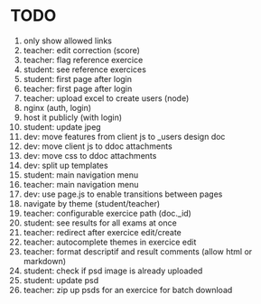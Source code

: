 # TODO

1. only show allowed links
1. teacher: edit correction (score)
1. teacher: flag reference exercice
1. student: see reference exercices
1. student: first page after login
1. teacher: first page after login
1. teacher: upload excel to create users (node)
1. nginx (auth, login)
1. host it publicly (with login)
1. student: update jpeg
1. dev: move features from client js to _users design doc
1. dev: move client js to ddoc attachments
1. dev: move css to ddoc attachments
1. dev: split up templates
1. student: main navigation menu
1. teacher: main navigation menu
1. dev: use page.js to enable transitions between pages
1. navigate by theme (student/teacher)
1. teacher: configurable exercice path (doc._id)
1. student: see results for all exams at once
1. teacher: redirect after exercice edit/create
1. teacher: autocomplete themes in exercice edit
1. teacher: format descriptif and result comments (allow html or markdown)
1. student: check if psd image is already uploaded
1. student: update psd
1. teacher: zip up psds for an exercice for batch download
